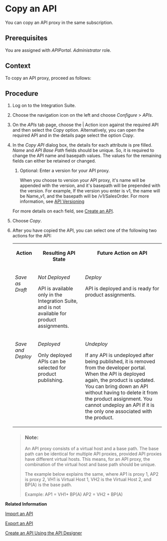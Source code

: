 <!-- loio23974d6325c14d82bd2872c3050359e7 -->

<link rel="stylesheet" type="text/css" href="../css/sap-icons.css"/>

# Copy an API

You can copy an API proxy in the same subscription.



<a name="loio23974d6325c14d82bd2872c3050359e7__prereq_rnp_v53_b2b"/>

## Prerequisites

You are assigned with *APIPortal. Administrator* role.



<a name="loio23974d6325c14d82bd2872c3050359e7__context_snp_v53_b2b"/>

## Context

To copy an API proxy, proceed as follows:



<a name="loio23974d6325c14d82bd2872c3050359e7__steps_tnp_v53_b2b"/>

## Procedure

1.  Log on to the Integration Suite.

2.  Choose the navigation icon on the left and choose *Configure* \> *APIs*.

3.  On the *APIs* tab page, choose the <span class="SAP-icons"></span> Action icon against the required API and then select the *Copy* option. Alternatively, you can open the required API and in the details page select the option *Copy*.

4.  In the *Copy API* dialog box, the details for each attribute is pre filled. *Name* and *API Base Path* fields should be unique. So, it is required to change the API name and basepath values. The values for the remaining fields can either be retained or changed.

    1.  Optional: Enter a version for your API proxy.

        When you choose to version your API proxy, it's name will be appended with the version, and it's basepath will be prepended with the version. For example, If the version you enter is v1, the name will be Name\_v1, and the basepath will be /v1/SalesOrder. For more information, see [API Versioning](api-versioning-b3cda3b.md)


    For more details on each field, see [Create an API](create-an-api-c0842d5.md).

5.  Choose *Copy*.

6.  After you have copied the API, you can select one of the following two actions for the API:


    <table>
    <tr>
    <th valign="top">

    Action


    
    </th>
    <th valign="top">

    Resulting API State


    
    </th>
    <th valign="top">

    Future Action on API


    
    </th>
    </tr>
    <tr>
    <td valign="top">
    
    *Save as Draft* 


    
    </td>
    <td valign="top">
    
    *Not Deployed*

    API is available only in the Integration Suite, and is not available for product assignments.


    
    </td>
    <td valign="top">
    
    *Deploy*

    API is deployed and is ready for product assignments.


    
    </td>
    </tr>
    <tr>
    <td valign="top">
    
    *Save and Deploy* 


    
    </td>
    <td valign="top">
    
    *Deployed*

    Only deployed APIs can be selected for product publishing.


    
    </td>
    <td valign="top">
    
    *Undeploy*

    If any API is undeployed after being published, it is removed from the developer portal. When the API is deployed again, the product is updated. You can bring down an API without having to delete it from the product assignment. You cannot undeploy an API if it is the only one associated with the product.


    
    </td>
    </tr>
    </table>
    
    > ### Note:  
    > An API proxy consists of a virtual host and a base path. The base path can be identical for multiple API proxies, provided API proxies have different virtual hosts. This means, for an API proxy, the combination of the virtual host and base path should be unique.
    > 
    > The example below explains the same, where AP1 is proxy 1, AP2 is proxy 2, VH1 is Virtual Host 1, VH2 is the Virtual Host 2, and BP\(A\) is the base path.
    > 
    > Example: AP1 = VH1+ BP\(A\) AP2 = VH2 + BP\(A\)


**Related Information**  


[Import an API](import-an-api-9342a93.md "This topic describes how to import an existing API definition into the Integration Suite.")

[Export an API](export-an-api-420abb6.md "Once you create an API in the Integration Suite, you can choose to export it.")

[Create an API Using the API Designer](create-an-api-using-the-api-designer-26e1bbd.md "Model APIs in the Open API format that is available on the Integration Suite.")

